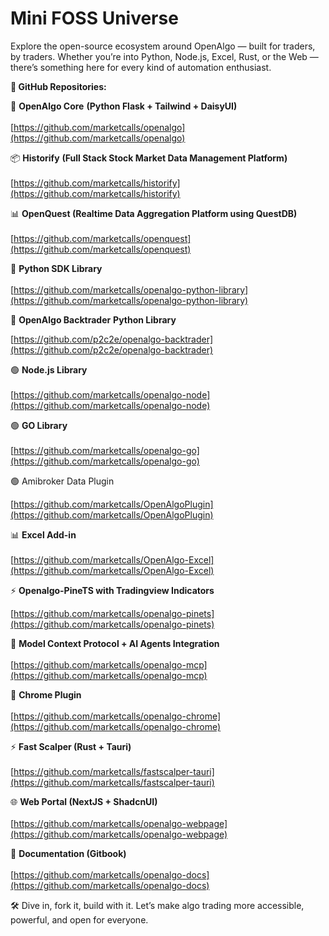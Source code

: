 # Mini FOSS Universe

Explore the open-source ecosystem around OpenAlgo — built for traders, by traders. Whether you’re into Python, Node.js, Excel, Rust, or the Web — there’s something here for every kind of automation enthusiast.

**🔗 GitHub Repositories:**

🧠 **OpenAlgo Core** **(Python Flask + Tailwind + DaisyUI)**\
\
[https://github.com/marketcalls/openalgo](https://github.com/marketcalls/openalgo)

📦 **Historify** **(Full Stack Stock Market Data Management Platform)**\
\
[https://github.com/marketcalls/historify](https://github.com/marketcalls/historify)

📊 **OpenQuest (Realtime Data Aggregation Platform using QuestDB)**\
\
[https://github.com/marketcalls/openquest](https://github.com/marketcalls/openquest)

🐍 **Python SDK Library**\
\
[https://github.com/marketcalls/openalgo-python-library](https://github.com/marketcalls/openalgo-python-library)

🐍 **OpenAlgo Backtrader** **Python Library**

[https://github.com/p2c2e/openalgo-backtrader](https://github.com/p2c2e/openalgo-backtrader)

🟢 **Node.js Library**\
\
[https://github.com/marketcalls/openalgo-node](https://github.com/marketcalls/openalgo-node)

🟢 **GO Library**\
\
[https://github.com/marketcalls/openalgo-go](https://github.com/marketcalls/openalgo-go)

🟢 Amibroker Data Plugin

[https://github.com/marketcalls/OpenAlgoPlugin](https://github.com/marketcalls/OpenAlgoPlugin)

📊 **Excel Add-in**\
\
[https://github.com/marketcalls/OpenAlgo-Excel](https://github.com/marketcalls/OpenAlgo-Excel)

⚡️ **Openalgo-PineTS with Tradingview Indicators**

[https://github.com/marketcalls/openalgo-pinets](https://github.com/marketcalls/openalgo-pinets)

🔑 **Model Context Protocol + AI Agents Integration**\
\
[https://github.com/marketcalls/openalgo-mcp](https://github.com/marketcalls/openalgo-mcp)

🧩 **Chrome Plugin**\
\
[https://github.com/marketcalls/openalgo-chrome](https://github.com/marketcalls/openalgo-chrome)

⚡️ **Fast Scalper (Rust + Tauri)**\
\
[https://github.com/marketcalls/fastscalper-tauri](https://github.com/marketcalls/fastscalper-tauri)

🌐 **Web Portal (NextJS + ShadcnUI)**\
\
[https://github.com/marketcalls/openalgo-webpage](https://github.com/marketcalls/openalgo-webpage)

🧩 **Documentation (Gitbook)**\
\
[https://github.com/marketcalls/openalgo-docs](https://github.com/marketcalls/openalgo-docs)

🛠 Dive in, fork it, build with it. Let’s make algo trading more accessible, powerful, and open for everyone.
